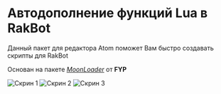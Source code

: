 # Автодополнение функций Lua в RakBot

Данный пакет для редактора Atom поможет Вам быстро создавать скрипты для RakBot

Основан на пакете *[MoonLoader](https://atom.io/packages/moonloader)* от **FYP**

![Скрин 1](https://i.imgur.com/H5VL0VY.png)
![Скрин 2](https://i.imgur.com/avejhMd.png)
![Скрин 3](https://i.imgur.com/E4WV1BG.png)
